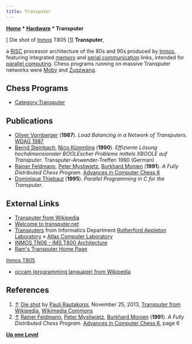 ```yaml
---
title: Transputer
---
```

**[Home](Home "Home") \* [Hardware](Hardware "Hardware") \* Transputer**



[ Die shot of [Inmos](https://en.wikipedia.org/wiki/Inmos) T805 <a id="cite-note-1" href="#cite-ref-1">[1]</a>
**Transputer**,  

a [RISC](https://en.wikipedia.org/wiki/Reduced_instruction_set_computing) processor architecture of the 80s and 90s produced by [Inmos](https://en.wikipedia.org/wiki/Inmos), featuring integrated [memory](Memory "Memory") and [serial communication](https://en.wikipedia.org/wiki/Serial_communication) links, intended for [parallel computing](https://en.wikipedia.org/wiki/Parallel_computing). Chess programs running on massive Transputer networks were [Moby](Moby "Moby") and [Zugzwang](Zugzwang_(Program) "Zugzwang (Program)"). 



## Chess Programs


* [Category:Transputer](Category:Transputer "Category:Transputer")


## Publications


* [Oliver Vornberger](Oliver_Vornberger "Oliver Vornberger") (**1987**). *Load Balancing in a Network of Transputers*. [WDAG 1987](http://dblp.uni-trier.de/db/conf/wdag/wdag87.html#Vornberger87)
* [Bernd Steinbach](Bernd_Steinbach "Bernd Steinbach"), [Nico Kümmling](https://dblp.uni-trier.de/pers/hd/k/K=uuml=mmling:Nico.html) (**1990**). *Effiziente Lösung hochdimensionaler BOOLEscher Probleme mittels XBOOLE auf Transputer*. Transputer-Anwender-Treffen 1990 (German)
* [Rainer Feldmann](Rainer_Feldmann "Rainer Feldmann"), [Peter Mysliwietz](Peter_Mysliwietz "Peter Mysliwietz"), [Burkhard Monien](Burkhard_Monien "Burkhard Monien") (**1991**). *A Fully Distributed Chess Program*. [Advances in Computer Chess 6](Advances_in_Computer_Chess_6 "Advances in Computer Chess 6")
* [Dominique Thiebaut](https://scholar.google.com/citations?user=dwhq07YAAAAJ&hl=en) (**1995**). *Parallel Programming in C for the Transputer*.


## External Links


* [Transputer from Wikipedia](https://en.wikipedia.org/wiki/Transputer)
* [Welcome to transputer.net](http://www.transputer.net/)
* [Transputers](http://www.chilton-computing.org.uk/inf/transputers/overview.htm) from Informatics Department [Rutherford Appleton Laboratory](https://en.wikipedia.org/wiki/Rutherford_Appleton_Laboratory) » [Atlas Computer Laboratory](Atlas_Computer_Laboratory "Atlas Computer Laboratory")
* [INMOS TN06 - IMS T800 Architecture](http://www.transputer.net/tn/06/tn06.html)
* [Ram's Transputer Home Page](http://www.classiccmp.org/transputer/)


 [Inmos T805](http://www.classiccmp.org/transputer/t805.htm)
* [occam (programming language) from Wikipedia](https://en.wikipedia.org/wiki/Occam_%28programming_language%29)


## References


1. <a id="cite-ref-1" href="#cite-note-1">↑</a> [Die shot](https://commons.wikimedia.org/wiki/File:Inmos_T805_die.JPG) by [Pauli Rautakorpi](https://commons.wikimedia.org/wiki/User:Birdman86), November 25, 2013, [Transputer from Wikipedia](https://en.wikipedia.org/wiki/Transputer), [Wikimedia Commons](https://en.wikipedia.org/wiki/Wikimedia_Commons)
2. <a id="cite-ref-2" href="#cite-note-2">↑</a> [Rainer Feldmann](Rainer_Feldmann "Rainer Feldmann"), [Peter Mysliwietz](Peter_Mysliwietz "Peter Mysliwietz"), [Burkhard Monien](Burkhard_Monien "Burkhard Monien") (**1991**). *A Fully Distributed Chess Program*. [Advances in Computer Chess 6](Advances_in_Computer_Chess_6 "Advances in Computer Chess 6"), page 6

**[Up one Level](Hardware "Hardware")**







 
